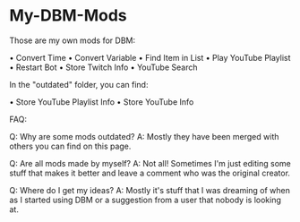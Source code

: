 # My-DBM-Mods
Those are my own mods for DBM:

• Convert Time
• Convert Variable
• Find Item in List
• Play YouTube Playlist
• Restart Bot
• Store Twitch Info
• YouTube Search

In the "outdated" folder, you can find:

• Store YouTube Playlist Info
• Store YouTube Info



FAQ:

Q: Why are some mods outdated?
A: Mostly they have been merged with others you can find on this page.

Q: Are all mods made by myself?
A: Not all! Sometimes I'm just editing some stuff that makes it better and leave a comment who was the original creator.

Q: Where do I get my ideas?
A: Mostly it's stuff that I was dreaming of when as I started using DBM or a suggestion from a user that nobody is looking at.
